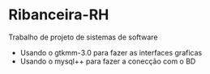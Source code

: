 # Ribanceira-RH

Trabalho de projeto de sistemas de software
 - Usando o gtkmm-3.0 para fazer as interfaces graficas
 - Usando o mysql++ para fazer a conecção com o BD
